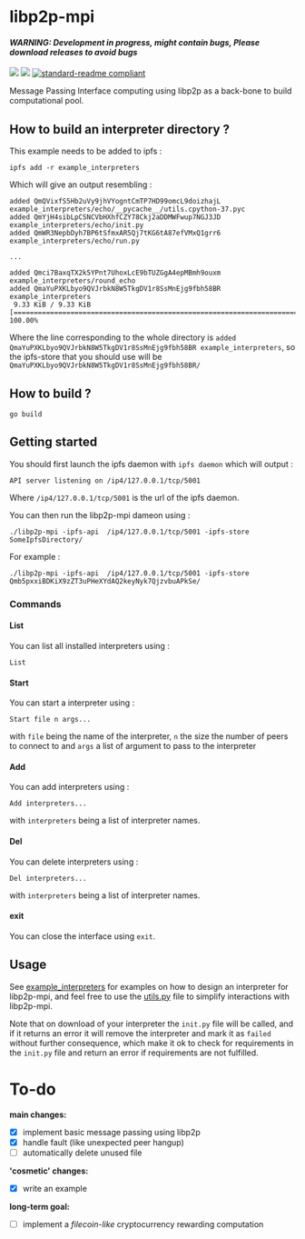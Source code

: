 # libp2p-mpi

####  *__WARNING: Development in progress, might contain bugs, Please download releases to avoid bugs__*

[![](https://img.shields.io/badge/project-IPFS-blue.svg?style=flat-square)](https://ipfs.io/)
[![](https://img.shields.io/badge/freenode-%23ipfs-blue.svg?style=flat-square)](http://webchat.freenode.net/?channels=%23ipfs)
[![standard-readme compliant](https://img.shields.io/badge/standard--readme-OK-green.svg?style=flat-square)](https://github.com/RichardLitt/standard-readme)

Message Passing Interface computing using libp2p as a back-bone to build computational pool.

## How to build an interpreter directory ?

This example needs to be added to ipfs :

```
ipfs add -r example_interpreters
```

Which will give an output resembling :

```
added QmQVixfS5Hb2uVy9jhVYogntCmTP7HD99omcL9doizhajL example_interpreters/echo/__pycache__/utils.cpython-37.pyc
added QmYjH4sibLpCSNCVbHXhfCZY78Ckj2aDDMWFwup7NGJ3JD example_interpreters/echo/init.py
added QmWR3NepbDyh7BP6tSfmxAR5Qj7tKG6tA87efVMxQ1grr6 example_interpreters/echo/run.py

...

added Qmci7BaxqTX2k5YPnt7UhoxLcE9bTUZGgA4epMBmh9ouxm example_interpreters/round_echo
added QmaYuPXKLbyo9QVJrbkN8W5TkgDV1r8SsMnEjg9fbh58BR example_interpreters
 9.33 KiB / 9.33 KiB [=========================================================================] 100.00%
 ```

Where the line corresponding to the whole directory is `added QmaYuPXKLbyo9QVJrbkN8W5TkgDV1r8SsMnEjg9fbh58BR example_interpreters`, so the ipfs-store that you should use will be `QmaYuPXKLbyo9QVJrbkN8W5TkgDV1r8SsMnEjg9fbh58BR/`

## How to build ?

```
go build
```

## Getting started

You should first launch the ipfs daemon with `ipfs daemon` which will output :

```
API server listening on /ip4/127.0.0.1/tcp/5001
```

Where `/ip4/127.0.0.1/tcp/5001` is the url of the ipfs daemon.

You can then run the libp2p-mpi dameon using :

```
./libp2p-mpi -ipfs-api  /ip4/127.0.0.1/tcp/5001 -ipfs-store SomeIpfsDirectory/
```

For example :

```
./libp2p-mpi -ipfs-api  /ip4/127.0.0.1/tcp/5001 -ipfs-store Qmb5pxxiBDKiX9zZT3uPHeXYdAQ2keyNyk7QjzvbuAPkSe/
```

### Commands

#### List

You can list all installed interpreters using :

```
List
```

#### Start

You can start a interpreter using :

```
Start file n args...
```

with `file` being the name of the interpreter, `n` the size the number of peers to connect to and `args` a list of argument to pass to the interpreter

#### Add

You can add interpreters using :

```
Add interpreters...
```

with `interpreters` being a list of interpreter names.

#### Del

You can delete interpreters using :

```
Del interpreters...
```

with `interpreters` being a list of interpreter names.

#### exit

You can close the interface using `exit`.

## Usage

See [example_interpreters](./example_interpreters) for examples on how to design an interpreter for libp2p-mpi, and feel free to use the [utils.py](./example_interpreters/echo/utils.py) file to simplify interactions with libp2p-mpi.

Note that on download of your interpreter the `init.py` file will be called, and if it returns an error it will remove the interpreter and mark it as `failed` without further consequence, which make it ok to check for requirements in the `init.py` file and return an error if requirements are not fulfilled.

# To-do

__main changes:__

- [x] implement basic message passing using libp2p
- [x] handle fault (like unexpected peer hangup)
- [ ] automatically delete unused file

__'cosmetic' changes:__

- [x] write an example

__long-term goal:__

- [ ] implement a _filecoin-like_ cryptocurrency rewarding computation
